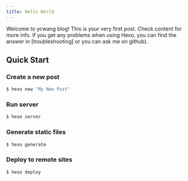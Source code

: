 ```yaml
---
title: Hello World
---
```

Welcome to ycwang blog! This is your very first post. Check content for more info. If you get any problems when using Hexo, you can find the answer in [troubleshooting] or you can ask me on github).

## Quick Start

### Create a new post

``` bash
$ hexo new "My New Post"
```


### Run server

``` bash
$ hexo server
```


### Generate static files

``` bash
$ hexo generate
```


### Deploy to remote sites

``` bash
$ hexo deploy
```


